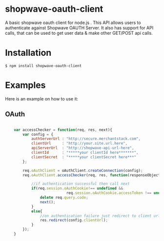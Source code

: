shopwave-oauth-client
=====================

A basic shopwave oauth client for node.js . This API allows users to authenticate against Shopwave OAUTH Server. It also has support for API calls, that can be used to get user data & make other GET/POST api calls.

Installation
=====================

```
$ npm install shopwave-oauth-client
```

Examples
==========

Here is an example on how to use it:

## OAuth

```javascript

    var accessChecker = function(req, res, next){
        var config = {
            authServerUrl : "http://secure.merchantstack.com",
            clientUrl     : "http://your.site.url.here",
            apiServerUrl  : "http://shopwave-api-url-here",
            clientId      : "*****your clientId here*******",
            clientSecret  : "*****your clientSecret here***"
        };

        req.oAuthClient = oAuthClient.createConnection(config);
        req.oAuthClient.accessChecker(req, res, function(responseObject){

            //if authentication successful then call next
            if(req.session.oAuthCookie!== undefined &&
                            req.session.oAuthCookie.accessToken !== undefined){
                delete req.query.code;
                next();
            }
            else{
                //on authentication failure just redirect to client url.
                res.redirect(config.clientUrl);
            }
        });
    }
```